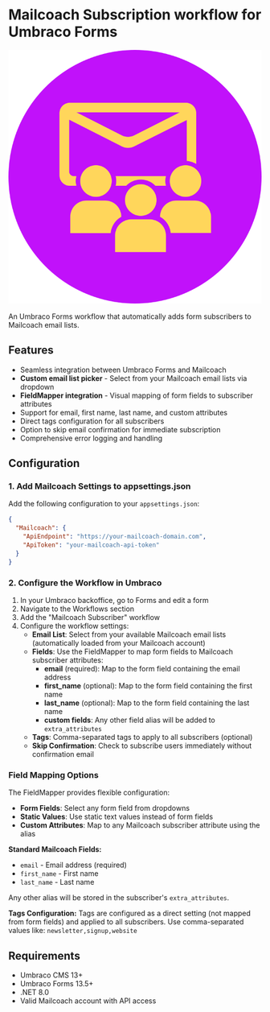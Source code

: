 ﻿# Mailcoach Subscription workflow for Umbraco Forms

![Mailcoach for Umbraco Forms Logo](https://raw.githubusercontent.com/YourITGroup/our-umbraco-forms-mailcoach/main/GithubFiles/Logo/Subscribe_logo.png)

An Umbraco Forms workflow that automatically adds form subscribers to Mailcoach email lists.

## Features

- Seamless integration between Umbraco Forms and Mailcoach
- **Custom email list picker** - Select from your Mailcoach email lists via dropdown
- **FieldMapper integration** - Visual mapping of form fields to subscriber attributes
- Support for email, first name, last name, and custom attributes
- Direct tags configuration for all subscribers
- Option to skip email confirmation for immediate subscription
- Comprehensive error logging and handling

## Configuration

### 1. Add Mailcoach Settings to appsettings.json

Add the following configuration to your `appsettings.json`:

```json
{
  "Mailcoach": {
    "ApiEndpoint": "https://your-mailcoach-domain.com",
    "ApiToken": "your-mailcoach-api-token"
  }
}
```

### 2. Configure the Workflow in Umbraco

1. In your Umbraco backoffice, go to Forms and edit a form
2. Navigate to the Workflows section
3. Add the "Mailcoach Subscriber" workflow
4. Configure the workflow settings:
   - **Email List**: Select from your available Mailcoach email lists (automatically loaded from your Mailcoach account)
   - **Fields**: Use the FieldMapper to map form fields to Mailcoach subscriber attributes:
     - **email** (required): Map to the form field containing the email address
     - **first_name** (optional): Map to the form field containing the first name
     - **last_name** (optional): Map to the form field containing the last name
     - **custom fields**: Any other field alias will be added to `extra_attributes`
   - **Tags**: Comma-separated tags to apply to all subscribers (optional)
   - **Skip Confirmation**: Check to subscribe users immediately without confirmation email

### Field Mapping Options

The FieldMapper provides flexible configuration:
- **Form Fields**: Select any form field from dropdowns
- **Static Values**: Use static text values instead of form fields
- **Custom Attributes**: Map to any Mailcoach subscriber attribute using the alias

**Standard Mailcoach Fields:**
- `email` - Email address (required)
- `first_name` - First name
- `last_name` - Last name

Any other alias will be stored in the subscriber's `extra_attributes`.

**Tags Configuration:**
Tags are configured as a direct setting (not mapped from form fields) and applied to all subscribers. Use comma-separated values like: `newsletter,signup,website`

## Requirements

- Umbraco CMS 13+
- Umbraco Forms 13.5+
- .NET 8.0
- Valid Mailcoach account with API access
